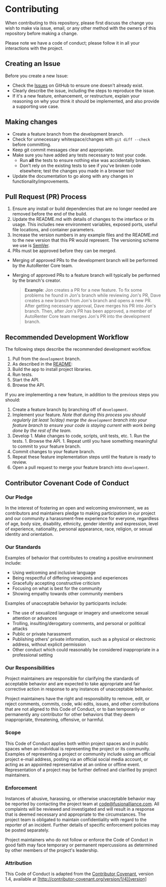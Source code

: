 # Contributing

When contributing to this repository, please first discuss the change you wish to make via issue, email, or any other method with the owners of this repository before making a change. 

Please note we have a code of conduct; please follow it in all your interactions with the project.

## Creating an Issue

Before you create a new Issue:

* Check the [Issues](https://github.com/fusionalliance/autorenter-api-aspnetcore/issues) on GitHub to ensure one doesn't already exist.
* Clearly describe the issue, including the steps to reproduce the issue.
* If it's a new feature, enhancement, or restructure, explain your reasoning on why your think it should be implemented, and also provide a supporting use case.

## Making changes

* Create a feature branch from the development branch.
* Check for unnecessary whitespace/changes with `git diff --check` before committing.
* Keep git commit messages clear and appropriate.
* Make sure you have added any tests necessary to test your code.
  * Run __all__ the tests to ensure nothing else was accidentally broken.
  * Don't rely on the existing tests to see if you've broken code elsewhere; test the changes you made in a browser too!
* Update the documentation to go along with any changes in functionality/improvements.

## Pull Request (PR) Process

1. Ensure any install or build dependencies that are no longer needed are removed before the end of the build.
1. Update the README.md with details of changes to the interface or its usage. This includes new environment variables, exposed ports, useful file locations, and container parameters.
1. Increase the version numbers in any example files and the README.md to the new version that this PR would represent. The versioning scheme we use is [SemVer](http://semver.org/).
1. PRs must be approved before they can be merged.
  * Merging of approved PRs to the development branch will be performed by the AutoRenter Core team.
  * Merging of approved PRs to a feature branch will typically be performed by the branch's creator.

    > **Example**: Jon creates a PR for a new feature. To fix some problems he found in Jon's branch while reviewing Jon's PR, Dave creates a new branch from Jon's branch and opens a new PR. After getting necessary approval, Dave merges his PR into Jon's branch. Then, after Jon's PR has been approved, a member of AutoRenter Core team merges Jon's PR into the development branch.

## Recommended Development Workflow

The following steps describe the recommended development workflow.

1. Pull from the `development` branch.
1. As described in the [README](README.md):
  1. Build the app to install project libraries.
  1. Run tests.
  1. Start the API.
1. Browse the API.

If you are implementing a new feature, in addition to the previous steps you should:

1. Create a feature branch by branching off of `development`.
1. Implement your feature. *Note that during this process you should regularly (at least 1x/day) merge the `development` branch into your feature branch to ensure your code is staying current with work being done by the rest of the team.*
  1. Develop
    1. Make changes to code, scripts, unit tests, etc.
    1. Run the tests.
    1. Browse the API.
    1. Repeat until you have something meaningful to commit to your feature branch.
  1. Commit changes to your feature branch.
  1. Repeat these feature implementation steps until the feature is ready to review.
1. Open a pull request to merge your feature branch into `development`.

## Contributor Covenant Code of Conduct

### Our Pledge

In the interest of fostering an open and welcoming environment, we as
contributors and maintainers pledge to making participation in our project and
our community a harassment-free experience for everyone, regardless of age, body
size, disability, ethnicity, gender identity and expression, level of experience,
nationality, personal appearance, race, religion, or sexual identity and
orientation.

### Our Standards

Examples of behavior that contributes to creating a positive environment
include:

* Using welcoming and inclusive language
* Being respectful of differing viewpoints and experiences
* Gracefully accepting constructive criticism
* Focusing on what is best for the community
* Showing empathy towards other community members

Examples of unacceptable behavior by participants include:

* The use of sexualized language or imagery and unwelcome sexual attention or
advances
* Trolling, insulting/derogatory comments, and personal or political attacks
* Public or private harassment
* Publishing others' private information, such as a physical or electronic
  address, without explicit permission
* Other conduct which could reasonably be considered inappropriate in a
  professional setting

### Our Responsibilities

Project maintainers are responsible for clarifying the standards of acceptable
behavior and are expected to take appropriate and fair corrective action in
response to any instances of unacceptable behavior.

Project maintainers have the right and responsibility to remove, edit, or
reject comments, commits, code, wiki edits, issues, and other contributions
that are not aligned to this Code of Conduct, or to ban temporarily or
permanently any contributor for other behaviors that they deem inappropriate,
threatening, offensive, or harmful.

### Scope

This Code of Conduct applies both within project spaces and in public spaces
when an individual is representing the project or its community. Examples of
representing a project or community include using an official project e-mail
address, posting via an official social media account, or acting as an appointed
representative at an online or offline event. Representation of a project may be
further defined and clarified by project maintainers.

### Enforcement

Instances of abusive, harassing, or otherwise unacceptable behavior may be
reported by contacting the project team at [code@fusionalliance.com](mailto:code@fusionalliance.com). All
complaints will be reviewed and investigated and will result in a response that
is deemed necessary and appropriate to the circumstances. The project team is
obligated to maintain confidentiality with regard to the reporter of an incident.
Further details of specific enforcement policies may be posted separately.

Project maintainers who do not follow or enforce the Code of Conduct in good
faith may face temporary or permanent repercussions as determined by other
members of the project's leadership.

### Attribution

This Code of Conduct is adapted from the [Contributor Covenant][homepage], version 1.4,
available at [http://contributor-covenant.org/version/1/4][version]

[homepage]: http://contributor-covenant.org
[version]: http://contributor-covenant.org/version/1/4/
